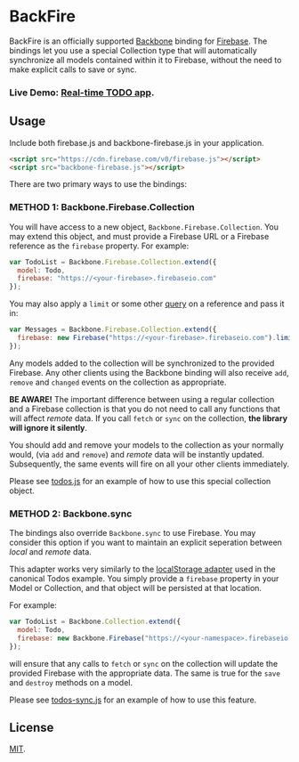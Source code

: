 BackFire
========
BackFire is an officially supported [Backbone](http://backbonejs.org) binding for
[Firebase](http://www.firebase.com/?utm_medium=web&utm_source=backfire).
The bindings let you use a special Collection type that will automatically
synchronize all models contained within it to Firebase, without the need
to make explicit calls to save or sync.

### Live Demo: <a target="_blank" href="http://firebase.github.io/backfire">Real-time TODO app</a>.

Usage
-----
Include both firebase.js and backbone-firebase.js in your application.

```html
<script src="https://cdn.firebase.com/v0/firebase.js"></script>
<script src="backbone-firebase.js"></script>
```

There are two primary ways to use the bindings:

### METHOD 1: Backbone.Firebase.Collection

You will have access to a new object, `Backbone.Firebase.Collection`. You
may extend this object, and must provide a Firebase URL or a Firebase reference
as the `firebase` property. For example:

```js
var TodoList = Backbone.Firebase.Collection.extend({
  model: Todo,
  firebase: "https://<your-firebase>.firebaseio.com"
});
```

You may also apply a `limit` or some other [query](https://www.firebase.com/docs/queries.html)
on a reference and pass it in:

```js
var Messages = Backbone.Firebase.Collection.extend({
  firebase: new Firebase("https://<your-firebase>.firebaseio.com").limit(10)
});
```

Any models added to the collection will be synchronized to the provided
Firebase. Any other clients using the Backbone binding will also receive
`add`, `remove` and `changed` events on the collection as appropriate.

**BE AWARE!** The important difference between using a regular collection and
a Firebase collection is that you do not need to call any functions that will
affect _remote_ data. If you call `fetch` or `sync` on the collection, **the
library will ignore it silently**.

You should add and remove your models to the collection as your normally would,
(via `add` and `remove`) and _remote_ data will be instantly updated.
Subsequently, the same events will fire on all your other clients immediately.

Please see [todos.js](https://github.com/firebase/backfire/blob/gh-pages/todos.js)
for an example of how to use this special collection object.

### METHOD 2: Backbone.sync

The bindings also override `Backbone.sync` to use Firebase. You may consider
this option if you want to maintain an explicit seperation between _local_ and
_remote_ data.

This adapter works very similarly to the
[localStorage adapter](http://documentcloud.github.com/backbone/docs/backbone-localstorage.html)
used in the canonical Todos example. You simply provide a `firebase` property
in your Model or Collection, and that object will be persisted at that location.

For example:

```js
var TodoList = Backbone.Collection.extend({
  model: Todo,
  firebase: new Backbone.Firebase("https://<your-namespace>.firebaseio.com")
});
```

will ensure that any calls to `fetch` or `sync` on the collection will update
the provided Firebase with the appropriate data. The same is true for the
`save` and `destroy` methods on a model.

Please see [todos-sync.js](https://github.com/firebase/backfire/blob/gh-pages/todos-sync.js)
for an example of how to use this feature.

License
-------
[MIT](http://firebase.mit-license.org).
